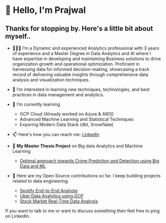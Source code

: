 # 👋 Hello, I'm Prajwal
## Thanks for stopping by. Here's a little bit about myself..
- 🧑🏻‍🏫 I’m a Dynamic and experienced Analytics professional with 3 years of experience and a Master Degree in Data 
Analytics and AI where I have expertise in developing and maintaining Business solutions to drive organization growth and operational
optimization. Proficient in harnessing data for informed decision-making, showcasing a track record of delivering valuable insights 
through comprehensive data analysis and visualization techniques. 

- 👀 I’m interested in learning new techniques, technologies, and best practices in data management and analytics.
- 🌱 I’m currently learning
  - GCP Cloud (Already worked on Azure & AWS)
  - Advanced Machine Learning and Statistical Techniques
  - Exporing Modern Data Stack (dbt, Snowflake)
- 📫 Here's how you can reach me: [LinkedIn](https://www.linkedin.com/in/prajwal-kp-3b65b0158/)
- 📝 **My Master Thesis Project** on Big data Analytics and Machine Learning
  - [Optimal approach towards Crime Prediction and Detection using Big Data and ML](https://github.com/Prajwal0105/master-thesis-project)
- 🤘 Here are my Open Source contributions so far. I keep building projects related to data engineering.
  - [Spotify End-to-End Analysis](https://github.com/Prajwal0105/spotify-end-to-end-data-engineering-project)
  - [Uber Data Analytics using GCP](https://github.com/Prajwal0105/uber-data-analytics-using-GCP)
  - [Stock Market Real-Time Data Analysis](https://github.com/Prajwal0105/stock-market-real-time-data-analysis-using-kafka)
    

 If you want to talk to me or want to discuss something then feel free to ping on LinkedIn.

<!---
Prajwal0105/Prajwal0105 is a ✨ special ✨ repository because its `README.md` (this file) appears on your GitHub profile.
You can click the Preview link to take a look at your changes.
--->
